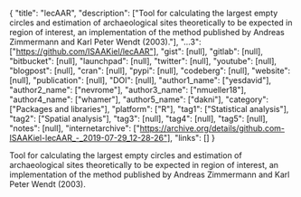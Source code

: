 {
  "title": "lecAAR",
  "description": ["Tool for calculating the largest empty circles and estimation of archaeological sites theoretically to be expected in region of interest, an implementation of the method published by Andreas Zimmermann and Karl Peter Wendt (2003)."],
  "...3": ["https://github.com/ISAAKiel/lecAAR"],
  "gist": [null],
  "gitlab": [null],
  "bitbucket": [null],
  "launchpad": [null],
  "twitter": [null],
  "youtube": [null],
  "blogpost": [null],
  "cran": [null],
  "pypi": [null],
  "codeberg": [null],
  "website": [null],
  "publication": [null],
  "DOI": [null],
  "author1_name": ["yesdavid"],
  "author2_name": ["nevrome"],
  "author3_name": ["nmueller18"],
  "author4_name": ["whamer"],
  "author5_name": ["dakni"],
  "category": ["Packages and libraries"],
  "platform": ["R"],
  "tag1": ["Statistical analysis"],
  "tag2": ["Spatial analysis"],
  "tag3": [null],
  "tag4": [null],
  "tag5": [null],
  "notes": [null],
  "internetarchive": ["https://archive.org/details/github.com-ISAAKiel-lecAAR_-_2019-07-29_12-28-26"],
  "links": []
}

<!-- Generated by csv2md.R – do not edit by hand -->

Tool for calculating the largest empty circles and estimation of archaeological sites theoretically to be expected in region of interest, an implementation of the method published by Andreas Zimmermann and Karl Peter Wendt (2003).